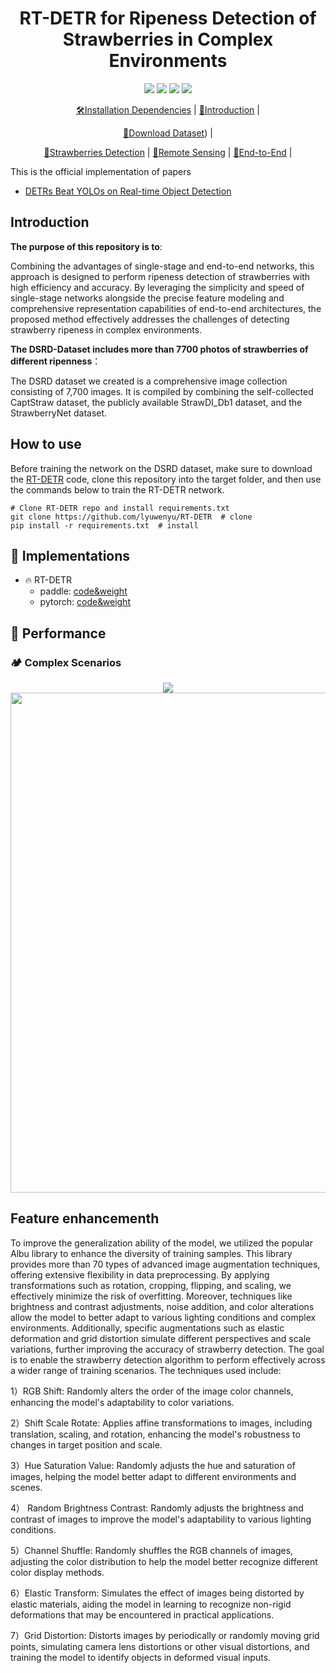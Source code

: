 


<h1 align="center">RT-DETR for Ripeness Detection of Strawberries in Complex Environments</h1>


<div align="center">



  ![](https://img.shields.io/badge/python-3.8.16-red)
  [![](https://img.shields.io/badge/pytorch-1.13.1-red)](https://pytorch.org/)
  [![](https://img.shields.io/badge/torchvision-0.14.1-red)](https://pypi.org/project/torchvision/)
  [![](https://img.shields.io/badge/RT-DETR-red)](https://github.com/lyuwenyu/RT-DETR)
  
  

  [🛠️Installation Dependencies](https://github.com/lyuwenyu/RT-DETR) |
  [🎤Introduction](https://github.com/lyuwenyu/RT-DETR) |
 
  [👀Download Dataset](https://github.com/lyuwenyu/RT-DETR )) |
  
  [🌊Strawberries Detection](https://github.com/lcurryh/orbital.github.io) |
  [🚀Remote Sensing](https://github.com/lcurryh/orbital.github.io) |
  [🤔End-to-End](https://github.com/lcurryh/orbital.github.io) |
 

</div>



This is the official implementation of papers 
- [DETRs Beat YOLOs on Real-time Object Detection](https://arxiv.org/abs/2304.08069)


## Introduction

**The purpose of this repository is to**:

Combining the advantages of single-stage and end-to-end networks, this approach is designed to perform ripeness detection of strawberries with high efficiency and accuracy. By leveraging the simplicity and speed of single-stage networks alongside the precise feature modeling and comprehensive representation capabilities of end-to-end architectures, the proposed method effectively addresses the challenges of detecting strawberry ripeness in complex environments.


**The DSRD-Dataset includes more than 7700 photos of strawberries of different ripenness**：

The DSRD dataset we created is a comprehensive image collection consisting of 7,700 images. It is compiled by combining the self-collected CaptStraw dataset, the publicly available StrawDI_Db1 dataset, and the StrawberryNet dataset. 

      

## How to use
Before training the network on the DSRD dataset, make sure to download the [RT-DETR](https://github.com/lyuwenyu/RT-DETR) code, clone this repository into the target folder, and then use the commands below to train the RT-DETR network.


```
# Clone RT-DETR repo and install requirements.txt
git clone https://github.com/lyuwenyu/RT-DETR  # clone
pip install -r requirements.txt  # install
```


## 📍 Implementations
- 🔥 RT-DETR 
  - paddle: [code&weight](./rtdetr_paddle)
  - pytorch: [code&weight](./rtdetr_pytorch)



## 🦄 Performance

### 🏕️ Complex Scenarios
<div align="center">
  <img src="<a href="https://sm.ms/image/Q4rDLewmOipT8g1" target="_blank"><img src="https://s2.loli.net/2025/01/07/Q4rDLewmOipT8g1.jpg" width=800 >

</div>

## Feature enhancementh
To improve the generalization ability of the model, we utilized the popular Albu library to enhance the diversity of training samples. This library provides more than 70 types of advanced image augmentation techniques, offering extensive flexibility in data preprocessing. By applying transformations such as rotation, cropping, flipping, and scaling, we effectively minimize the risk of overfitting. Moreover, techniques like brightness and contrast adjustments, noise addition, and color alterations allow the model to better adapt to various lighting conditions and complex environments. Additionally, specific augmentations such as elastic deformation and grid distortion simulate different perspectives and scale variations, further improving the accuracy of strawberry detection. The goal is to enable the strawberry detection algorithm to perform effectively across a wider range of training scenarios. The techniques used include:

1）RGB Shift: Randomly alters the order of the image color channels, enhancing the model's adaptability to color variations.

2）Shift Scale Rotate: Applies affine transformations to images, including translation, scaling, and rotation, enhancing the model's robustness to changes in target position and scale.
	
3）Hue Saturation Value: Randomly adjusts the hue and saturation of images, helping the model better adapt to different environments and scenes.

4）	Random Brightness Contrast: Randomly adjusts the brightness and contrast of images to improve the model's adaptability to various lighting conditions.

5）Channel Shuffle: Randomly shuffles the RGB channels of images, adjusting the color distribution to help the model better recognize different color display methods.

6）Elastic Transform: Simulates the effect of images being distorted by elastic materials, aiding the model in learning to recognize non-rigid deformations that may be encountered in practical applications.

7）Grid Distortion: Distorts images by periodically or randomly moving grid points, simulating camera lens distortions or other visual distortions, and training the model to identify objects in deformed visual inputs.
